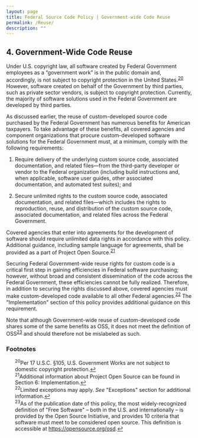 ```yaml
---
layout: page
title: Federal Source Code Policy | Government-wide Code Reuse
permalink: /Reuse/
description: ""
---
```


## 4. Government-Wide Code Reuse

Under U.S. copyright law, all software created by Federal Government employees as a “government work” is in the public domain and, accordingly, is not subject to copyright protection in the United States.<sup id="fnr20"><a href="#fn20">20</a></sup> However, software created on behalf of the Government by third parties, such as private sector vendors, is subject to copyright protection. Currently, the majority of software solutions used in the Federal Government are developed by third parties.

As discussed earlier, the reuse of custom-developed source code purchased by the Federal Government has numerous benefits for American taxpayers. To take advantage of these benefits, all covered agencies and component organizations that procure custom-developed software solutions for the Federal Government must, at a minimum, comply with the following requirements:

1. Require delivery of the underlying custom source code, associated documentation, and related files—from the third-party developer or vendor to the Federal organization (including build instructions and, when applicable, software user guides, other associated documentation, and automated test suites); and

2. Secure unlimited rights to the custom source code, associated documentation, and related files—which includes the rights to reproduction, reuse, and distribution of the custom source code, associated documentation, and related files across the Federal Government.

Covered agencies that enter into agreements for the development of software should require unlimited data rights in accordance with this policy. Additional guidance, including sample language for agreements, shall be provided as a part of Project Open Source.<sup id="fnr21"><a href="#fn21">21</a></sup>

Securing Federal Government-wide reuse rights for custom code is a critical first step in gaining efficiencies in Federal software purchasing; however, without broad and consistent dissemination of the code across the Federal Government, these efficiencies cannot be fully realized. Therefore, in addition to securing the rights discussed above, covered agencies must make custom-developed code available to all other Federal agencies.<sup id="fnr22"><a href="#fn22">22</a></sup> The "Implementation" section of this policy provides additional guidance on this requirement.

Note that although Government-wide reuse of custom-developed code shares some of the same benefits as OSS, it does not meet the definition of OSS<sup id="fnr23"><a href="#fn23">23</a></sup> and should therefore not be mislabeled as such.

### Footnotes

<ul style="list-style-type:none">

<li id="fn20"><sup>20</sup>Per 17 U.S.C. §105, U.S. Government Works are not subject to domestic copyright protection.<a href="#fnr20">&#8617;</a></li>
<li id="fn21"><sup>21</sup>Additional information about Project Open Source can be found in Section 6: Implementation.<a href="#fnr21">&#8617;</a></li>
<li id="fn22"><sup>22</sup>Limited exceptions may apply. <em>See</em> "Exceptions" section for additional information.<a href="#fnr22">&#8617;</a></li>
<li id="fn23"><sup>23</sup>As of the publication date of this policy, the most widely-recognized definition of "Free Software" – both in the U.S. and internationally – is provided by the Open Source Initiative, and provides 10 criteria that software must meet to be considered open source. This definition is accessible at <a href="https://opensource.org/osd">https://opensource.org/osd</a>.<a href="#fnr23">&#8617;</a></li>

</ul>
